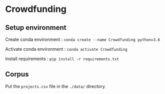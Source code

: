 # Crowdfunding

## Setup environment

Create conda environment : `conda create --name Crowdfunding python=3.6`

Activate conda environment : `conda activate Crowdfunding`

Install requirements : `pip install -r requirements.txt`

## Corpus

Put the `projects.csv` file in the `./data/` directory.
